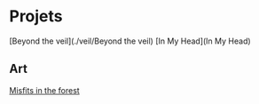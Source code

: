 # Projets

[Beyond the veil](./veil/Beyond the veil)
[In My Head](In My Head)

## Art

[Misfits in the forest](Art_Projet_Veil_001.md)

